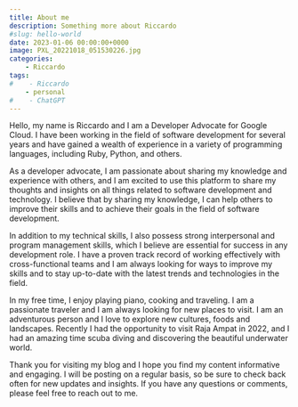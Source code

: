 ```yaml
---
title: About me
description: Something more about Riccardo
#slug: hello-world
date: 2023-01-06 00:00:00+0000
image: PXL_20221018_051530226.jpg
categories:
    - Riccardo
tags:
#    - Riccardo
    - personal
#    - ChatGPT
---
```

Hello, my name is Riccardo and I am a Developer Advocate for Google Cloud. I have been working in the field of software development for several years and have gained a wealth of experience in a variety of programming languages, including Ruby, Python, and others.

As a developer advocate, I am passionate about sharing my knowledge and experience with others, and I am excited to use this platform to share my thoughts and insights on all things related to software development and technology. I believe that by sharing my knowledge, I can help others to improve their skills and to achieve their goals in the field of software development.

In addition to my technical skills, I also possess strong interpersonal and program management skills, which I believe are essential for success in any development role. I have a proven track record of working effectively with cross-functional teams and I am always looking for ways to improve my skills and to stay up-to-date with the latest trends and technologies in the field.

In my free time, I enjoy playing piano, cooking and traveling. I am a passionate traveler and I am always looking for new places to visit. I am an adventurous person and I love to explore new cultures, foods and landscapes. Recently I had the opportunity to visit Raja Ampat in 2022, and I had an amazing time scuba diving and discovering the beautiful underwater world.

Thank you for visiting my blog and I hope you find my content informative and engaging. I will be posting on a regular basis, so be sure to check back often for new updates and insights. If you have any questions or comments, please feel free to reach out to me.
